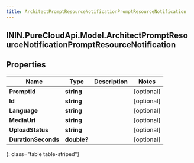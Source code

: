 ```yaml
---
title: ArchitectPromptResourceNotificationPromptResourceNotification
---
```

## ININ.PureCloudApi.Model.ArchitectPromptResourceNotificationPromptResourceNotification

## Properties

|Name | Type | Description | Notes|
|------------ | ------------- | ------------- | -------------|
| **PromptId** | **string** |  | [optional] |
| **Id** | **string** |  | [optional] |
| **Language** | **string** |  | [optional] |
| **MediaUri** | **string** |  | [optional] |
| **UploadStatus** | **string** |  | [optional] |
| **DurationSeconds** | **double?** |  | [optional] |
{: class="table table-striped"}


